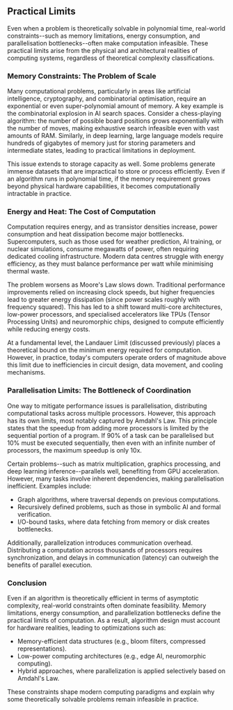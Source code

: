 
## Practical Limits

Even when a problem is theoretically solvable in polynomial time, real-world constraints--such as
memory limitations, energy consumption, and parallelisation bottlenecks--often make computation
infeasible. These practical limits arise from the physical and architectural realities of computing
systems, regardless of theoretical complexity classifications.


### Memory Constraints: The Problem of Scale

Many computational problems, particularly in areas like artificial intelligence, cryptography, and
combinatorial optimisation, require an exponential or even super-polynomial amount of memory. A key
example is the combinatorial explosion in AI search spaces. Consider a chess-playing algorithm: the
number of possible board positions grows exponentially with the number of moves, making exhaustive
search infeasible even with vast amounts of RAM. Similarly, in deep learning, large language models
require hundreds of gigabytes of memory just for storing parameters and intermediate states, leading
to practical limitations in deployment.

This issue extends to storage capacity as well. Some problems generate immense datasets that are
impractical to store or process efficiently. Even if an algorithm runs in polynomial time, if the
memory requirement grows beyond physical hardware capabilities, it becomes computationally intractable
in practice.


### Energy and Heat: The Cost of Computation

Computation requires energy, and as transistor densities increase, power consumption and heat dissipation
become major bottlenecks. Supercomputers, such as those used for weather prediction, AI training, or
nuclear simulations, consume megawatts of power, often requiring dedicated cooling infrastructure.
Modern data centres struggle with energy efficiency, as they must balance performance per watt while
minimising thermal waste.

The problem worsens as Moore's Law slows down. Traditional performance improvements relied on increasing
clock speeds, but higher frequencies lead to greater energy dissipation (since power scales roughly
with frequency squared). This has led to a shift toward multi-core architectures, low-power processors,
and specialised accelerators like TPUs (Tensor Processing Units) and neuromorphic chips, designed to
compute efficiently while reducing energy costs.

At a fundamental level, the Landauer Limit (discussed previously) places a theoretical bound on the
minimum energy required for computation. However, in practice, today's computers operate orders of
magnitude above this limit due to inefficiencies in circuit design, data movement, and cooling
mechanisms.


### Parallelisation Limits: The Bottleneck of Coordination

One way to mitigate performance issues is parallelisation, distributing computational tasks across
multiple processors. However, this approach has its own limits, most notably captured by Amdahl's
Law. This principle states that the speedup from adding more processors is limited by the sequential
portion of a program. If 90% of a task can be parallelised but 10% must be executed sequentially,
then even with an infinite number of processors, the maximum speedup is only 10x.

Certain problems--such as matrix multiplication, graphics processing, and deep learning
inference--parallels well, benefiting from GPU acceleration. However, many tasks involve inherent
dependencies, making parallelisation inefficient. Examples include:
- Graph algorithms, where traversal depends on previous computations.
- Recursively defined problems, such as those in symbolic AI and formal verification.
- I/O-bound tasks, where data fetching from memory or disk creates bottlenecks.

Additionally, parallelization introduces communication overhead. Distributing a computation across
thousands of processors requires synchronization, and delays in communication (latency) can outweigh
the benefits of parallel execution.


### Conclusion

Even if an algorithm is theoretically efficient in terms of asymptotic complexity, real-world
constraints often dominate feasibility. Memory limitations, energy consumption, and parallelization
bottlenecks define the practical limits of computation. As a result, algorithm design must account
for hardware realities, leading to optimizations such as:
- Memory-efficient data structures (e.g., bloom filters, compressed representations).
- Low-power computing architectures (e.g., edge AI, neuromorphic computing).
- Hybrid approaches, where parallelization is applied selectively based on Amdahl's Law.

These constraints shape modern computing paradigms and explain why some theoretically solvable
problems remain infeasible in practice.
